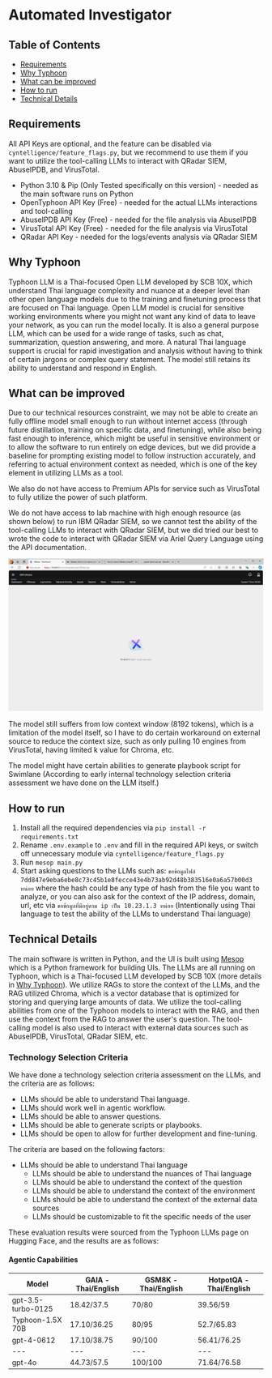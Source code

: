 # Automated Investigator

## Table of Contents

- [Requirements](#requirements)
- [Why Typhoon](#why-typhoon)
- [What can be improved](#what-can-be-improved)
- [How to run](#how-to-run)
- [Technical Details](#technical-details)

## Requirements

All API Keys are optional, and the feature can be disabled via `cyntelligence/feature_flags.py`, but we recommend to use them if you want to utilize the tool-calling LLMs to interact with QRadar SIEM, AbuseIPDB, and VirusTotal.

- Python 3.10 & Pip (Only Tested specifically on this version) - needed as the main software runs on Python
- OpenTyphoon API Key (Free) - needed for the actual LLMs interactions and tool-calling
- AbuseIPDB API Key (Free) - needed for the file analysis via AbuseIPDB
- VirusTotal API Key (Free) - needed for the file analysis via VirusTotal 
- QRadar API Key - needed for the logs/events analysis via QRadar SIEM

## Why Typhoon

Typhoon LLM is a Thai-focused Open LLM developed by SCB 10X, which understand Thai language complexity and nuance at a deeper level than other open language models due to the training and finetuning process that are focused on Thai language. Open LLM model is crucial for sensitive working environments where you might not want any kind of data to leave your network, as you can run the model locally. It is also a general purpose LLM, which can be used for a wide range of tasks, such as chat, summarization, question answering, and more. A natural Thai language support is crucial for rapid investigation and analysis without having to think of certain jargons or complex query statement. The model still retains its ability to understand and respond in English.

## What can be improved

Due to our technical resources constraint, we may not be able to create an fully offline model small enough to run without internet access (through future distillation, training on specific data, and finetuning), while also being fast enough to inference, which might be useful in sensitive environment or to allow the software to run entirely on edge devices, but we did provide a baseline for prompting existing model to follow instruction accurately, and referring to actual environment context as needed, which is one of the key element in utilizing LLMs as a tool.

We also do not have access to Premium APIs for service such as VirusTotal to fully utilize the power of such platform.

We do not have access to lab machine with high enough resource (as shown below) to run IBM QRadar SIEM, so we cannot test the ability of the tool-calling LLMs to interact with QRadar SIEM, but we did tried our best to wrote the code to interact with QRadar SIEM via Ariel Query Language using the API documentation.

![Apache Tomcat of QRadar OOM after trying to load the console](screenshots/qradar-fail.png)

The model still suffers from low context window (8192 tokens), which is a limitation of the model itself, so I have to do certain workaround on external source to reduce the context size, such as only pulling 10 engines from VirusTotal, having limited k value for Chroma, etc.

The model might have certain abilities to generate playbook script for Swimlane (According to early internal technology selection criteria assessment we have done on the LLM itself.)

## How to run

1. Install all the required dependencies via `pip install -r requirements.txt`
2. Rename `.env.example` to `.env` and fill in the required API keys, or switch off unnecessary module via `cyntelligence/feature_flags.py`
3. Run `mesop main.py`
4. Start asking questions to the LLMs such as: `ขอข้อมูลไฟล์ 7dd847e9eba6ebe8c73c45b1e8fecce43e4b73ab92d48b383516e0a6a57b00d3 หน่อย` where the hash could be any type of hash from the file you want to analyze, or you can also ask for the context of the IP address, domain, url, etc via `ขอข้อมูลที่มีอยู่ตาม ip เป็น 10.23.1.3 หน่อย` (Intentionally using Thai language to test the ability of the LLMs to understand Thai language)

## Technical Details

The main software is written in Python, and the UI is built using [Mesop](https://github.com/google/mesop) which is a Python framework for building UIs. The LLMs are all running on Typhoon, which is a Thai-focused LLM developed by SCB 10X (more details in [Why Typhoon](#why-typhoon)). We utilize RAGs to store the context of the LLMs, and the RAG utilized Chroma, which is a vector database that is optimized for storing and querying large amounts of data. We utilize the tool-calling abilities from one of the Typhoon models to interact with the RAG, and then use the context from the RAG to answer the user's question. The tool-calling model is also used to interact with external data sources such as AbuseIPDB, VirusTotal, QRadar SIEM, etc.

### Technology Selection Criteria

We have done a technology selection criteria assessment on the LLMs, and the criteria are as follows:

- LLMs should be able to understand Thai language.
- LLMs should work well in agentic workflow.
- LLMs should be able to answer questions.
- LLMs should be able to generate scripts or playbooks.
- LLMs should be open to allow for further development and fine-tuning.

The criteria are based on the following factors:

- LLMs should be able to understand Thai language
  - LLMs should be able to understand the nuances of Thai language
  - LLMs should be able to understand the context of the question
  - LLMs should be able to understand the context of the environment
  - LLMs should be able to understand the context of the external data sources
  - LLMs should be customizable to fit the specific needs of the user

These evaluation results were sourced from the Typhoon LLMs page on Hugging Face, and the results are as follows:

#### Agentic Capabilities

| Model            | GAIA - Thai/English | GSM8K - Thai/English | HotpotQA - Thai/English |
|------------------|---------------------|----------------------|--------------------------|
| gpt-3.5-turbo-0125 | 18.42/37.5          | 70/80                | 39.56/59                 |
| Typhoon-1.5X 70B | 17.10/36.25         | 80/95                | 52.7/65.83               |
| gpt-4-0612       | 17.10/38.75         | 90/100               | 56.41/76.25              |
| ---              | ---                 | ---                  | ---                      |
| gpt-4o           | 44.73/57.5          | 100/100              | 71.64/76.58              |
